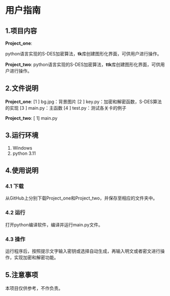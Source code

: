 # 用户指南


## 1.项目内容
 

**Project_one**:

python语言实现的S-DES加密算法，**tk**库创建图形化界面，可供用户进行操作。

**Project_two**:
python语言实现的S-DES加密算法，**ttk**库创建图形化界面，可供用户进行操作。



## 2.文件说明
**Project_one**:
[1 ] bg.jpg：背景图片
[2 ] key.py：加密和解密函数，S-DES算法的实现
[3 ] main.py：主函数
[4 ] test.py：测试各关卡的例子

**Project_two**:
 [ 1] main.py

## 3.运行环境

 1. Windows
 2. python  3.11


## 4.使用说明

### 4.1  下载
从GitHub上分别下载Project_one和Project_two，并保存至相应的文件夹中。

### 4.2  运行
打开python编译软件，编译并运行main.py文件。

### 4.3  操作
运行程序后，按照提示文字输入密钥或选择自动生成，再输入明文或者密文进行操作，实现加密和解密功能。


## 5.注意事项

 本项目仅供参考，不作负责。
